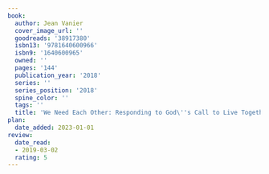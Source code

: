 ```yaml
---
book:
  author: Jean Vanier
  cover_image_url: ''
  goodreads: '38917380'
  isbn13: '9781640600966'
  isbn9: '1640600965'
  owned: ''
  pages: '144'
  publication_year: '2018'
  series: ''
  series_position: '2018'
  spine_color: ''
  tags: ''
  title: 'We Need Each Other: Responding to God\''s Call to Live Together'
plan:
  date_added: 2023-01-01
review:
  date_read:
  - 2019-03-02
  rating: 5
---
```


